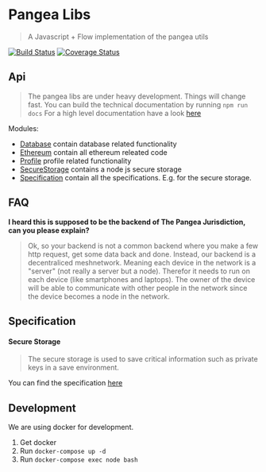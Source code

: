 # Pangea Libs
> A Javascript + Flow implementation of the pangea utils

[![Build Status](https://semaphoreci.com/api/v1/florianlenz/panthalassa/branches/feature-test_coverage/badge.svg)](https://semaphoreci.com/florianlenz/panthalassa)
[![Coverage Status](https://coveralls.io/repos/github/Bit-Nation/Panthalassa/badge.svg)](https://coveralls.io/github/Bit-Nation/Panthalassa)

## Api
> The pangea libs are under heavy development. Things will change fast. You can build the technical documentation by running `npm run docs`
> For a high level documentation have a look [here](./docs/main.md)

Modules:
- [Database](src/database) contain database related functionality
- [Ethereum](src/ethereum) contain all ethereum releated code
- [Profile](src/profile) profile related functionality
- [SecureStorage](src/secure_storage) contains a node js secure storage
- [Specification](src/specification) contain all the specifications. E.g. for the secure storage.

## FAQ

**I heard this is supposed to be the backend of The Pangea Jurisdiction, can you please explain?**
>Ok, so your backend is not a common backend where you make a few http request, get some data back and done. Instead, our backend is a decentraliced meshnetwork. Meaning each device in the network is a "server" (not really a server but a node). Therefor it needs to run on each device (like smartphones and laptops). The owner of the device will be able to communicate with other people in the network since the device becomes a node in the network.

## Specification

#### Secure Storage
> The secure storage is used to save critical information such as private keys in a save environment. 

You can find the specification [here](./src/specification/secureStorageInterface.js)

## Development

We are using docker for development.

1. Get docker
2. Run `docker-compose up -d`
3. Run `docker-compose exec node bash`